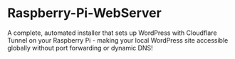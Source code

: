 # Raspberry-Pi-WebServer
A complete, automated installer that sets up WordPress with Cloudflare Tunnel on your Raspberry Pi - making your local WordPress site accessible globally without port forwarding or dynamic DNS!

